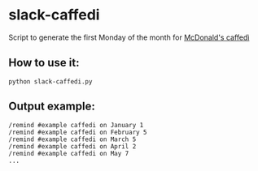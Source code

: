# slack-caffedi
Script to generate the first Monday of the month for [McDonald's caffedì](http://www.mcdonalds.it/sites/default/files/mcdonalds_caffedi_cs_041116.pdf)

## How to use it:
`python slack-caffedi.py`

## Output example:
```
/remind #example caffedi on January 1
/remind #example caffedi on February 5
/remind #example caffedi on March 5
/remind #example caffedi on April 2
/remind #example caffedi on May 7
...
```

